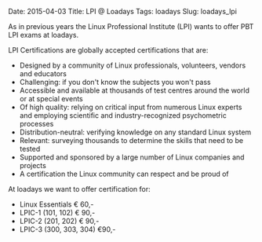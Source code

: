 Date: 2015-04-03
Title: LPI @ Loadays
Tags: loadays
Slug: loadays_lpi

As in previous years the Linux Professional Institute (LPI) wants
to offer PBT LPI exams at loadays.

LPI Certifications are globally accepted certifications that are:

- Designed by a community of Linux professionals, volunteers, vendors
  and educators
- Challenging: if you don't know the subjects you won't pass
- Accessible and available at thousands of test centres around the world
  or at special events
- Of high quality: relying on critical input from numerous Linux experts
  and employing scientific and industry-recognized psychometric
  processes
- Distribution-neutral: verifying knowledge on any standard Linux system
- Relevant: surveying thousands to determine the skills that need to be
  tested
- Supported and sponsored by a large number of Linux companies and
  projects
- A certification the Linux community can respect and be proud of

At loadays we want to offer certification for:

- Linux Essentials € 60,-
- LPIC-1  (101, 102) € 90,-
- LPIC-2  (201, 202) € 90,-
- LPIC-3  (300, 303, 304)  €90,-
